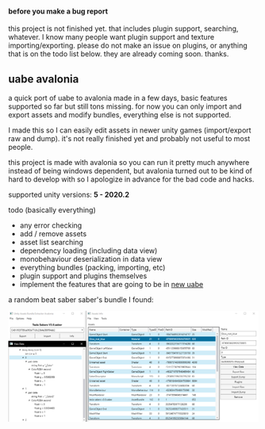 #### before you make a bug report

this project is not finished yet. that includes plugin support, searching, whatever. I know many people want plugin support and texture importing/exporting. please do not make an issue on plugins, or anything that is on the todo list below. they are already coming soon. thanks.

## uabe avalonia

a quick port of uabe to avalonia made in a few days, basic features supported so far but still tons missing. for now you can only import and export assets and modify bundles, everything else is not supported.

I made this so I can easily edit assets in newer unity games (import/export raw and dump). it's not really finished yet and probably not useful to most people.

this project is made with avalonia so you can run it pretty much anywhere instead of being windows dependent, but avalonia turned out to be kind of hard to develop with so I apologize in advance for the bad code and hacks.

supported unity versions: **5 - 2020.2**

todo (basically everything)

* any error checking
* add / remove assets
* asset list searching
* dependency loading (including data view)
* monobehaviour deserialization in data view
* everything bundles (packing, importing, etc)
* plugin support and plugins themselves
* implement the features that are going to be in [new uabe](https://community.7daystodie.com/topic/1871-unity-assets-bundle-extractor/?do=findComment&comment=357397)



a random beat saber saber's bundle I found:

![screenshot](screenshot.png)


